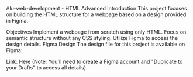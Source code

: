 Alu-web-development - HTML Advanced
Introduction
This project focuses on building the HTML structure for a webpage based on a design provided in Figma.

Objectives
Implement a webpage from scratch using only HTML.
Focus on semantic structure without any CSS styling.
Utilize Figma to access the design details.
Figma Design
The design file for this project is available on Figma:

Link: Here (Note: You'll need to create a Figma account and "Duplicate to your Drafts" to access all details)

